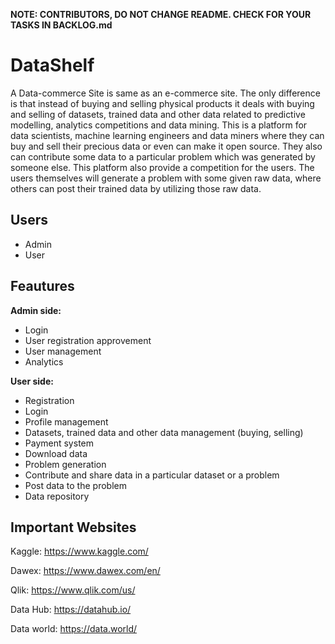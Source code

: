 
**NOTE: CONTRIBUTORS, DO NOT CHANGE README. CHECK FOR YOUR TASKS IN BACKLOG.md**

# DataShelf

A Data-commerce Site is same as an e-commerce site. The only difference is that instead of
buying and selling physical products it deals with buying and selling of datasets, trained
data and other data related to predictive modelling, analytics competitions and data mining.
This is a platform for data scientists, machine learning engineers and data miners where
they can buy and sell their precious data or even can make it open source. They also can
contribute some data to a particular problem which was generated by someone else. This
platform also provide a competition for the users. The users themselves will generate a
problem with some given raw data, where others can post their trained data by utilizing
those raw data.

## Users

* Admin
* User

## Feautures

**Admin side:**

* Login
* User registration approvement
* User management
* Analytics

**User side:**

* Registration
* Login
* Profile management
* Datasets, trained data and other data management (buying, selling)
* Payment system
* Download data
* Problem generation
* Contribute and share data in a particular dataset or a problem
* Post data to the problem
* Data repository

## Important Websites

Kaggle: https://www.kaggle.com/

Dawex: https://www.dawex.com/en/

Qlik: https://www.qlik.com/us/

Data Hub: https://datahub.io/

Data world: https://data.world/
